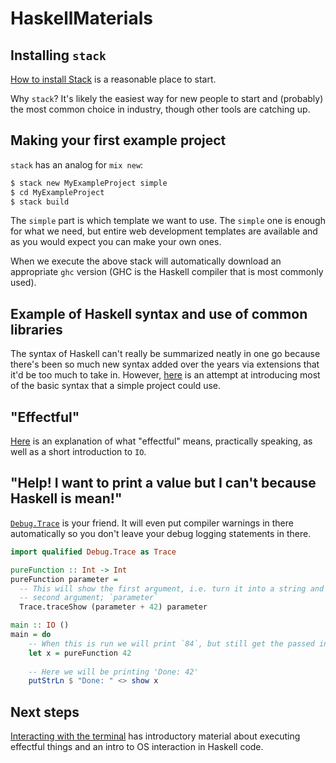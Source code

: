 # HaskellMaterials

## Installing `stack`

[How to install Stack](https://docs.haskellstack.org/en/stable/README/#how-to-install) is a
reasonable place to start.

Why `stack`? It's likely the easiest way for new people to start and (probably) the most common
choice in industry, though other tools are catching up.

## Making your first example project

`stack` has an analog for `mix new`:

```bash
$ stack new MyExampleProject simple
$ cd MyExampleProject
$ stack build
```

The `simple` part is which template we want to use. The `simple` one is enough for what we need,
but entire web development templates are available and as you would expect you can make your own
ones.

When we execute the above stack will automatically download an appropriate `ghc` version (GHC is the
Haskell compiler that is most commonly used).

## Example of Haskell syntax and use of common libraries

The syntax of Haskell can't really be summarized neatly in one go because there's been so much new
syntax added over the years via extensions that it'd be too much to take in. However,
[here](./misc/syntax.md) is an attempt at introducing most of the basic syntax that a simple project
could use.

## "Effectful"

[Here](./misc/effectful.md) is an explanation of what "effectful" means, practically speaking, as
well as a short introduction to `IO`.

## "Help! I want to print a value but I can't because Haskell is mean!"

[`Debug.Trace`](https://hackage.haskell.org/package/base-4.14.1.0/docs/Debug-Trace.html) is your
friend. It will even put compiler warnings in there automatically so you don't leave your debug
logging statements in there.

```haskell
import qualified Debug.Trace as Trace

pureFunction :: Int -> Int
pureFunction parameter =
  -- This will show the first argument, i.e. turn it into a string and print it, then return the
  -- second argument; `parameter`
  Trace.traceShow (parameter + 42) parameter

main :: IO ()
main = do
    -- When this is run we will print `84`, but still get the passed in value bound to `x`.
    let x = pureFunction 42
    
    -- Here we will be printing 'Done: 42'
    putStrLn $ "Done: " <> show x
```

## Next steps

[Interacting with the terminal](./steps/01-interacting-with-the-terminal.md) has introductory
material about executing effectful things and an intro to OS interaction in Haskell code.